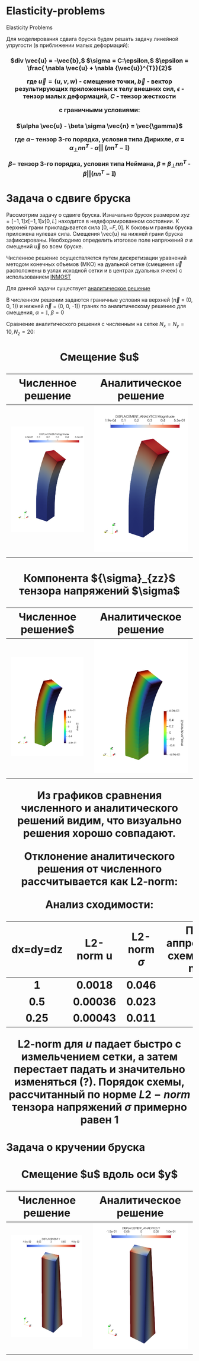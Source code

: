 # Elasticity-problems
Elasticity Problems

Для моделирования сдвига бруска будем решать задачу линейной упругости (в приближении малых деформаций):

<h3 align="center">$div \vec{u} = -\vec{b},$ $\sigma = C:\epsilon,$ $\epsilon = \frac{ \nabla \vec{u} + \nabla {\vec{u}}^{T}}{2}$

где $\vec{u} = (u, v, w)$ - смещение точки, $\vec{b}$ - вектор результирующих приложенных к телу внешних сил,
$\epsilon$ - тензор малых деформаций, $С$ - тензор жесткости

с граничными условиями:

<h3 align="center">$\alpha \vec{u} - \beta \sigma \vec{n} = \vec{\gamma}$

где $\alpha -$ тензор 3-го порядка, условия типа Дирихле, $\alpha$ = ${\alpha}_{\bot} n n^{T}$ - ${\alpha}{||}$ $(n n^{T} - \mathbb{I})$

$\beta -$ тензор 3-го порядка, условия типа Неймана, $\beta$ = ${\beta}_{\bot} n n^{T}$ - $\beta{||} (n n^{T} - \mathbb{I})$

# Задача о сдвиге бруска
Рассмотрим задачу о сдвиге бруска. Изначально брусок размером $xyz = [-1, 1]x[-1,1]x[0, L]$ находится в недеформированном состоянии. К верхней грани прикладывается сила $[0, -F, 0]$. К боковым граням бруска приложена нулевая сила. Смещения \vec{u} на нижней грани бруска зафиксированы. Необходимо определить итоговое поле напряжений $\sigma$ и смещений $\vec{u}$ во всем бруске.

Численное решение осуществляется путем дискретизации уравнений методом конечных объемов (МКО) на дуальной сетке (смещения $\vec{u}$ расположены в узлах исходной сетки и в центрах дуальных ячеек) с использованием 
<a href="https://github.com/INMOST-DEV/INMOST ">INMOST</a>

Для данной задачи существует <a href="https://www.sciencedirect.com/science/article/abs/pii/S0045782514001509?via%3Dihub" target="_blank">аналитическое решение</a>

В численном решении задаются граничные условия на верхней ($\vec{n}$ = (0, 0, 1)) и нижней $\vec{n}$ = (0, 0, -1)) гранях по аналитическому решению для смещения, $\alpha = \mathbb{I}$, $\beta = 0$

Сравнение аналитического решения с численным на сетке $N_{x} = N_{y} = 10, N_{z} = 20$:

<h1 align="center"> Смещение $u$
  
Численное решение |  Аналитическое решение
:-------------------------:|:-------------------------:
![My Image](pics/u_.png)  |  ![My Image](pics/u_an.png)

<h1 align="center"> Компонента ${\sigma}_{zz}$ тензора напряжений $\sigma$
  
Численное решение$ |  Аналитическое решение
:-------------------------:|:-------------------------:
![My Image](pics/stress_zz.png)  |  ![My Image](pics/stress_zz_an.png)

Из графиков сравнения численного и аналитического решений видим, что визуально решения хорошо совпадают.

Отклонение аналитического решения от численного рассчитывается как L2-norm:

Анализ сходимости:

| dx=dy=dz  |  L2-norm u | L2-norm $\sigma$ | Порядок аппроксимации схемы $p$ по L2-norm-$\sigma$ |
| ------------- | ------------- | ------------- | ------------- |
| 1  | $0.0018$  | $0.046$  | -  |
| 0.5  | $0.00036$  | $0.023$  | $1$  |
| 0.25  | $0.00043$  | $0.011$  | $1.06$  |

L2-norm для $u$ падает быстро с измельчением сетки, а затем перестает падать и значительно изменяться (?).
Порядок схемы, рассчитанный по норме $L2-norm$ тензора напряжений $\sigma$ примерно равен 1

# Задача о кручении бруска

<h1 align="center"> Смещение $u$ вдоль оси $y$
  
Численное решение |  Аналитическое решение
:-------------------------:|:-------------------------:
![My Image](pics/twist.png)  |  ![My Image](pics/twist_an.png)
